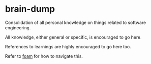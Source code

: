 # brain-dump

Consolidation of all personal knowledge on things related to software engineering.

All knowledge, either general or specific, is encouraged to go here.

References to learnings are highly encouraged to go here too.

Refer to [foam](https://github.com/foambubble/foam) for how to navigate this.
